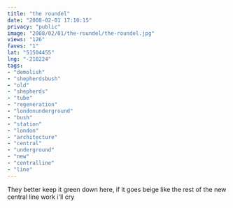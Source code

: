 ```yaml
---
title: "the roundel"
date: "2008-02-01 17:10:15"
privacy: "public"
image: "2008/02/01/the-roundel/the-roundel.jpg"
views: "126"
faves: "1"
lat: "51504455"
lng: "-218224"
tags:
- "demolish"
- "shepherdsbush"
- "old"
- "shepherds"
- "tube"
- "regeneration"
- "londonunderground"
- "bush"
- "station"
- "london"
- "architecture"
- "central"
- "underground"
- "new"
- "centralline"
- "line"
---
```

They better keep it green down here, if it goes beige like the rest of the new central line work i'll cry
